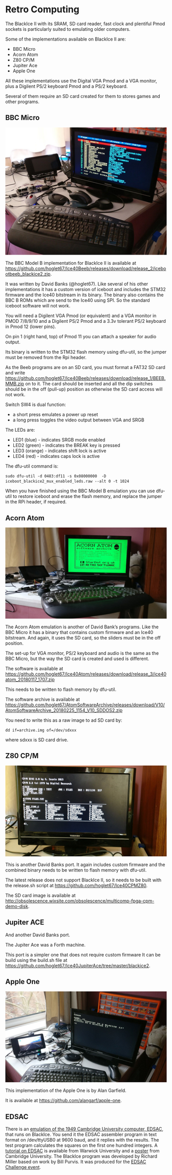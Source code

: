 # Retro Computing

The BlackIce II with its SRAM, SD card reader, fast clock and plentiful Pmod sockets is particularly suited to emulating older computers.

Some of the implementations available on BlackIce II are:

* BBC Micro
* Acorn Atom
* Z80 CP/M
* Jupiter Ace
* Apple One

All these implementations use the Digital VGA Pmod and a VGA monitor, plus a Digilent PS/2 keyboard Pmod and a PS/2 keyboard.

Several of them require an SD card created for them to stores games and other programs.

## BBC Micro

![BBC Micro](./BBC_Micro.jpg "BBC Micro")

The BBC Model B implementation for BlackIce II  is available at https://github.com/hoglet67/Ice40Beeb/releases/download/release_2/icebootbeeb_blackice2.zip.

It was written by David Banks (@hoglet67). Like several of his other implementations it has a custom version of iceboot and includes the STM32 firmware and the Ice40 bitstream in its binary.  The binary also contains the BBC B ROMs which are send to the Ice40 using SPI. So the standard iceboot software will not work.

You will need a Digilent VGA Pmod (or equivalent)  and a VGA monitor in PMOD 7/8/9/10 and a Digilent PS/2 Pmod and a 3.3v tolerant PS/2 keyboard in Pmod 12 (lower pins).

On pin 1 (right hand, top) of Pmod 11 you can attach a speaker for audio output.

Its binary is written to the STM32 flash memory using dfu-util, so the jumper must be removed from the Rpi header.

As the Beeb programs are on an SD card, you must format a FAT32 SD card and write https://github.com/hoglet67/Ice40Beeb/releases/download/release_1/BEEB.MMB.zip on to it. The card should be inserted and all the dip switches should be in the off (pull-up) position as otherwise the SD card access will not work.

Switch SW4 is dual function:

- a short press emulates a power up reset
- a long press toggles the video output between VGA and SRGB

The LEDs are:

- LED1 (blue) - indicates SRGB mode enabled
- LED2 (green) - indicates the BREAK key is pressed
- LED3 (orange) - indicates shift lock is active
- LED4 (red) - indicates caps lock is active

The dfu-util command is:

	sudo dfu-util -d 0483:df11 -s 0x08000000  -D iceboot_blackice2_mux_enabled_leds.raw --alt 0 -t 1024

When you have finished using the BBC Model B emulation you can use dfu-util to restore iceboot and erase the flash memory, and replace the jumper in the RPi header, if required.

## Acorn Atom

![Acorn Atom](./AcornAtom.jpg "Acorn Atom")

The Acorn Atom emulation is another of David Bank’s programs. Like the BBC Micro it has a binary that contains custom firmware and an Ice40 bitstream. And again, it uses the SD card, so the sliders must be in the off position.

The set-up for VGA monitor, PS/2 keyboard and audio is the same as the BBC Micro, but the way the SD card is created and used is different.

The software is available at https://github.com/hoglet67/Ice40Atom/releases/download/release_3/ice40atom_20180117_1707.zip

This needs to be written to flash memory by dfu-util.

The software archive is available at https://github.com/hoglet67/AtomSoftwareArchive/releases/download/V10/AtomSoftwareArchive_20180225_1154_V10_SDDOS2.zip

You need to write this as a raw image to ad SD card by:

	dd if=archive.img of=/dev/sdxxx

where sdxxx is SD card drive.

## Z80 CP/M

![Z80 CP/M](./Z80_CP_M.jpg "Z80 CP/M")

This is another David Banks port. It again includes custom firmware and the combined binary needs to be written to flash memory with dfu-util.

The latest release does not support BlackIce II, so it needs to be built with the release.sh script at https://github.com/hoglet67/Ice40CPMZ80.

The SD card image is available at http://obsolescence.wixsite.com/obsolescence/multicomp-fpga-cpm-demo-disk.

## Jupiter ACE

And another David Banks port.

The Jupiter Ace was a Forth machine.

This port is a simpler one that does not require custom firmware It can be build using the build.sh file at https://github.com/hoglet67/Ice40JupiterAce/tree/master/blackice2.

## Apple One

![Apple One](AppleOne.jpg "Apple One")

This implementation of the Apple One is by Alan Garfield.

It is available at https://github.com/alangarf/apple-one.

## EDSAC

There is an [emulation of the 1949 Cambridge University computer, EDSAC][1], that runs on BlackIce. You send it the EDSAC assembler program in text format on /dev/ttyUSB0 at 9600 baud, and it replies with the results. The test program calculates the squares on the first one hundred integers. A [tutorial on EDSAC][2] is available from Warwick University and a [poster][] from Cambridge University. The BlackIce program was developed by Richard Miller based on work by Bill Purvis. It was produced for the [EDSAC Challenge event][3].

[1]:									https://github.com/millerresearch/chiphack/tree/master/minimal-edsac
[2]:									https://www.dcs.warwick.ac.uk/~edsac/Software/EdsacTG.pdf
[poster]:								http://www.cl.cam.ac.uk/~mr10/edsacposter.pdf
[3]:									https://nanode0000.wordpress.com/2017/04/23/an-edsac-simulator-using-simpl/

